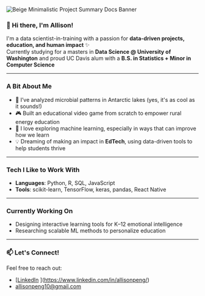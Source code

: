 ![Beige Minimalistic Project Summary Docs Banner](https://github.com/user-attachments/assets/9f502611-ebd0-4acb-94c6-676dfd014622)

### 👋 Hi there, I'm Allison!

I'm a data scientist-in-training with a passion for **data-driven projects, education, and human impact** ✨  
Currently studying for a masters in **Data Science @ University of Washington** and proud UC Davis alum with a **B.S. in Statistics + Minor in Computer Science**

---

### A Bit About Me
- 🧊 I’ve analyzed microbial patterns in Antarctic lakes (yes, it's as cool as it sounds!)
- 🎮 Built an educational video game from scratch to empower rural energy education
- 🤖 I love exploring machine learning, especially in ways that can improve how we learn
- 💡 Dreaming of making an impact in **EdTech**, using data-driven tools to help students thrive

---

### Tech I Like to Work With
- **Languages**: Python, R, SQL, JavaScript  
- **Tools**: scikit-learn, TensorFlow, keras, pandas, React Native

---

### Currently Working On
- Designing interactive learning tools for K–12 emotional intelligence  
- Researching scalable ML methods to personalize education  
---

### 📫 Let's Connect!
Feel free to reach out:
- [[LinkedIn](https://www.linkedin.com/in/allison-peng/)  ](https://www.linkedin.com/in/allisonpeng/)
- allisonpeng10@gmail.com



